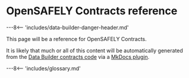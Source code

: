 # OpenSAFELY Contracts reference

---8<-- 'includes/data-builder-danger-header.md'

This page will be a reference for OpenSAFELY Contracts.

It is likely that much or all of this content will be automatically
generated from the [Data Builder contracts
code](https://github.com/opensafely-core/databuilder/tree/main/databuilder/contracts)
via a [MkDocs
plugin](https://github.com/opensafely-core/mkdocs-opensafely-backend-contracts).

---8<-- 'includes/glossary.md'
